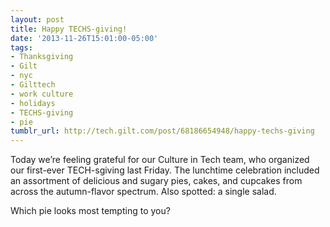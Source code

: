 ```yaml
---
layout: post
title: Happy TECHS-giving!
date: '2013-11-26T15:01:00-05:00'
tags:
- Thanksgiving
- Gilt
- nyc
- Gilttech
- work culture
- holidays
- TECHS-giving
- pie
tumblr_url: http://tech.gilt.com/post/68186654948/happy-techs-giving
---
```


Today we’re feeling grateful for our Culture in Tech team, who organized our first-ever TECH-sgiving last Friday. The lunchtime celebration included an assortment of delicious and sugary pies, cakes, and cupcakes from across the autumn-flavor spectrum. Also spotted: a single salad.

Which pie looks most tempting to you?
